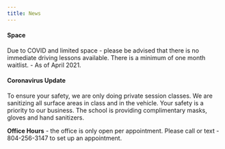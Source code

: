 ```yaml
---
title: News
---
```

#### Space

Due to COVID and limited space - please be advised that there is no immediate driving lessons available. There is a minimum of one month waitlist. - As of April 2021. 

#### Coronavirus Update

To ensure your safety, we are only doing private session classes. We are sanitizing all surface areas in class and in the vehicle. Your safety is a priority to our business. The school is providing complimentary masks, gloves and hand sanitizers. 

**Office Hours** - the office is only open per appointment. Please call or text - 804-256-3147 to set up an appointment.